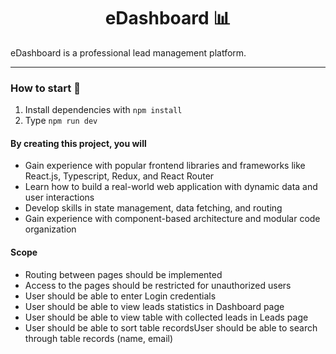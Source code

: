 <h1 align="center">
  eDashboard 📊
</h1>

eDashboard is a professional lead management platform.

---
### How to start 🚀

1. Install dependencies with ``npm install``
2. Type `npm run dev`

#### By creating this project, you will

- Gain experience with popular frontend libraries and frameworks like React.js, Typescript, Redux, and React Router
- Learn how to build a real-world web application with dynamic data and user interactions
- Develop skills in state management, data fetching, and routing
- Gain experience with component-based architecture and modular code organization

#### Scope

- Routing between pages should be implemented 
- Access to the pages should be restricted for unauthorized users
- User should be able to enter Login credentials
- User should be able to view leads statistics in Dashboard page
- User should be able to view table with collected leads in Leads page
- User should be able to sort table recordsUser should be able to search through table records (name, email)
